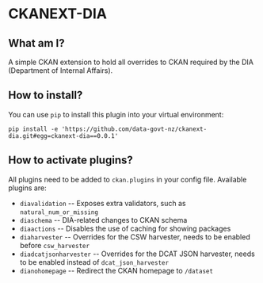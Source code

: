 # CKANEXT-DIA

## What am I?
A simple CKAN extension to hold all overrides to CKAN required by the DIA (Department
of Internal Affairs).

## How to install?
You can use `pip` to install this plugin into your virtual environment:

```
pip install -e 'https://github.com/data-govt-nz/ckanext-dia.git#egg=ckanext-dia==0.0.1'
```

## How to activate plugins?

All plugins need to be added to `ckan.plugins` in your config file. Available
plugins are:

* `diavalidation` -- Exposes extra validators, such as `natural_num_or_missing`
* `diaschema` -- DIA-related changes to CKAN schema
* `diaactions` -- Disables the use of caching for showing packages
* `diaharvester` -- Overrides for the CSW harvester, needs to be enabled before `csw_harvester`
* `diadcatjsonharvester` -- Overrides for the DCAT JSON harvester, needs to be enabled instead of `dcat_json_harvester`
* `dianohomepage` -- Redirect the CKAN homepage to `/dataset`
